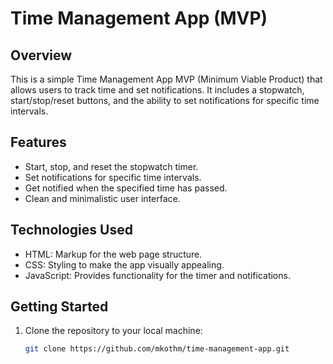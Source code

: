# Time Management App (MVP)

## Overview

This is a simple Time Management App MVP (Minimum Viable Product) that allows users to track time and set notifications. It includes a stopwatch, start/stop/reset buttons, and the ability to set notifications for specific time intervals.


## Features

- Start, stop, and reset the stopwatch timer.
- Set notifications for specific time intervals.
- Get notified when the specified time has passed.
- Clean and minimalistic user interface.

## Technologies Used

- HTML: Markup for the web page structure.
- CSS: Styling to make the app visually appealing.
- JavaScript: Provides functionality for the timer and notifications.

## Getting Started

1. Clone the repository to your local machine:

   ```bash
   git clone https://github.com/mkothm/time-management-app.git
